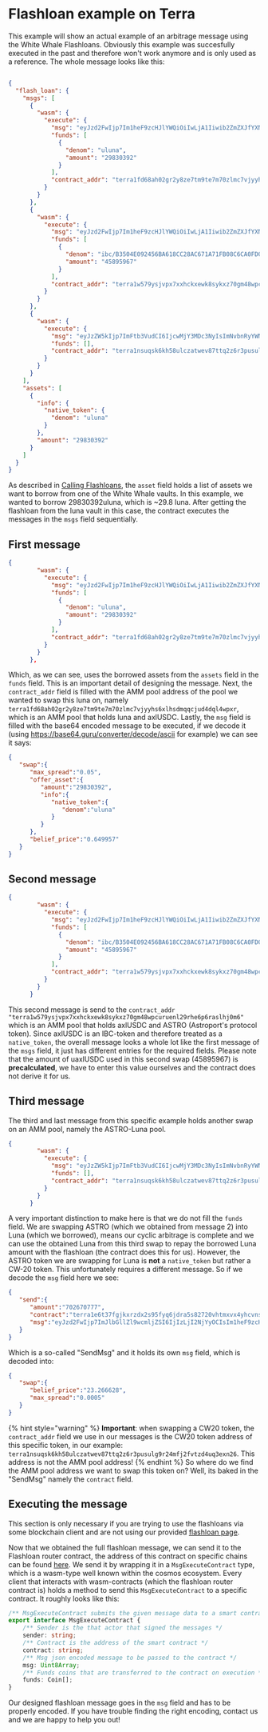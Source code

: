 # Flashloan example on Terra
This example will show an actual example of an arbitrage message using the White Whale Flashloans. Obviously this example was succesfully executed in the past and therefore won't work anymore and is only used as a reference. 
The whole message looks like this: 
```json

{
  "flash_loan": {
    "msgs": [
      {
        "wasm": {
          "execute": {
            "msg": "eyJzd2FwIjp7Im1heF9zcHJlYWQiOiIwLjA1Iiwib2ZmZXJfYXNzZXQiOnsiYW1vdW50IjoiMjk4MzAzOTIiLCJpbmZvIjp7Im5hdGl2ZV90b2tlbiI6eyJkZW5vbSI6InVsdW5hIn19fSwiYmVsaWVmX3ByaWNlIjoiMC42NDk5NTcifX0=",
            "funds": [
              {
                "denom": "uluna",
                "amount": "29830392"
              }
            ],
            "contract_addr": "terra1fd68ah02gr2y8ze7tm9te7m70zlmc7vjyyhs6xlhsdmqqcjud4dql4wpxr"
          }
        }
      },
      {
        "wasm": {
          "execute": {
            "msg": "eyJzd2FwIjp7Im1heF9zcHJlYWQiOiIwLjA1Iiwib2ZmZXJfYXNzZXQiOnsiYW1vdW50IjoiNDU4OTU5NjciLCJpbmZvIjp7Im5hdGl2ZV90b2tlbiI6eyJkZW5vbSI6ImliYy9CMzUwNEUwOTI0NTZCQTYxOENDMjhBQzY3MUE3MUZCMDhDNkNBMEZEMEJFN0M4QTVCNUEzRTJERDkzM0NDOUU0In19fSwiYmVsaWVmX3ByaWNlIjoiMC4wNjUzMTYifX0=",
            "funds": [
              {
                "denom": "ibc/B3504E092456BA618CC28AC671A71FB08C6CA0FD0BE7C8A5B5A3E2DD933CC9E4",
                "amount": "45895967"
              }
            ],
            "contract_addr": "terra1w579ysjvpx7xxhckxewk8sykxz70gm48wpcuruenl29rhe6p6raslhj0m6"
          }
        }
      },
      {
        "wasm": {
          "execute": {
            "msg": "eyJzZW5kIjp7ImFtb3VudCI6IjcwMjY3MDc3NyIsImNvbnRyYWN0IjoidGVycmExZTZ0MzdmZ2preHJ6ZHgyczk1ZnlxNmpkcmE1czgyNzIwdmh0bXh2eDR5aGN2bnNyZXk0c3NtcnlhNiIsIm1zZyI6ImV5SnpkMkZ3SWpwN0ltSmxiR2xsWmw5d2NtbGpaU0k2SWpJekxqSTJOall5T0NJc0ltMWhlRjl6Y0hKbFlXUWlPaUl3TGpBd01EVWlmWDA9In19",
            "funds": [],
            "contract_addr": "terra1nsuqsk6kh58ulczatwev87ttq2z6r3pusulg9r24mfj2fvtzd4uq3exn26"
          }
        }
      }
    ],
    "assets": [
      {
        "info": {
          "native_token": {
            "denom": "uluna"
          }
        },
        "amount": "29830392"
      }
    ]
  }
}
```
As described in [Calling Flashloans](/client-docs//flashloan.md), the `asset` field holds a list of assets we want to borrow from one of the White Whale vaults. In this example, we wanted to borrow 29830392uluna, which is ~29.8 luna. 
After getting the flashloan from the luna vault in this case, the contract executes the messages in the `msgs` field sequentially. 

## First message
```json
{
        "wasm": {
          "execute": {
            "msg": "eyJzd2FwIjp7Im1heF9zcHJlYWQiOiIwLjA1Iiwib2ZmZXJfYXNzZXQiOnsiYW1vdW50IjoiMjk4MzAzOTIiLCJpbmZvIjp7Im5hdGl2ZV90b2tlbiI6eyJkZW5vbSI6InVsdW5hIn19fSwiYmVsaWVmX3ByaWNlIjoiMC42NDk5NTcifX0=",
            "funds": [
              {
                "denom": "uluna",
                "amount": "29830392"
              }
            ],
            "contract_addr": "terra1fd68ah02gr2y8ze7tm9te7m70zlmc7vjyyhs6xlhsdmqqcjud4dql4wpxr"
          }
        }
      },
```
Which, as we can see, uses the borrowed assets from the `assets` field in the `funds` field. This is an important detail of designing the message. Next, the `contract_addr` field is filled with the AMM pool address of the pool we wanted to swap this luna on, namely `terra1fd68ah02gr2y8ze7tm9te7m70zlmc7vjyyhs6xlhsdmqqcjud4dql4wpxr`, which is an AMM pool that holds luna and axlUSDC. Lastly, the `msg` field is filled with the base64 encoded message to be executed, if we decode it (using https://base64.guru/converter/decode/ascii for example) we can see it says: 
```json
{
   "swap":{
      "max_spread":"0.05",
      "offer_asset":{
         "amount":"29830392",
         "info":{
            "native_token":{
               "denom":"uluna"
            }
         }
      },
      "belief_price":"0.649957"
   }
}
```
## Second message
```json
{
        "wasm": {
          "execute": {
            "msg": "eyJzd2FwIjp7Im1heF9zcHJlYWQiOiIwLjA1Iiwib2ZmZXJfYXNzZXQiOnsiYW1vdW50IjoiNDU4OTU5NjciLCJpbmZvIjp7Im5hdGl2ZV90b2tlbiI6eyJkZW5vbSI6ImliYy9CMzUwNEUwOTI0NTZCQTYxOENDMjhBQzY3MUE3MUZCMDhDNkNBMEZEMEJFN0M4QTVCNUEzRTJERDkzM0NDOUU0In19fSwiYmVsaWVmX3ByaWNlIjoiMC4wNjUzMTYifX0=",
            "funds": [
              {
                "denom": "ibc/B3504E092456BA618CC28AC671A71FB08C6CA0FD0BE7C8A5B5A3E2DD933CC9E4",
                "amount": "45895967"
              }
            ],
            "contract_addr": "terra1w579ysjvpx7xxhckxewk8sykxz70gm48wpcuruenl29rhe6p6raslhj0m6"
          }
        }
      }
```
This second message is send to the `contract_addr` `"terra1w579ysjvpx7xxhckxewk8sykxz70gm48wpcuruenl29rhe6p6raslhj0m6"` which is an AMM pool that holds axlUSDC and ASTRO (Astroport's protocol token). Since axlUSDC is an IBC-token and therefore treated as a `native_token`, the overall message looks a whole lot like the first message of the `msgs` field, it just has different entries for the required fields. Please note that the amount of uaxlUSDC used in this second swap (45895967) is **precalculated**, we have to enter this value ourselves and the contract does not derive it for us. 

## Third message
The third and last message from this specific example holds another swap on an AMM pool, namely the ASTRO-Luna pool. 
```json
{
        "wasm": {
          "execute": {
            "msg": "eyJzZW5kIjp7ImFtb3VudCI6IjcwMjY3MDc3NyIsImNvbnRyYWN0IjoidGVycmExZTZ0MzdmZ2preHJ6ZHgyczk1ZnlxNmpkcmE1czgyNzIwdmh0bXh2eDR5aGN2bnNyZXk0c3NtcnlhNiIsIm1zZyI6ImV5SnpkMkZ3SWpwN0ltSmxiR2xsWmw5d2NtbGpaU0k2SWpJekxqSTJOall5T0NJc0ltMWhlRjl6Y0hKbFlXUWlPaUl3TGpBd01EVWlmWDA9In19",
            "funds": [],
            "contract_addr": "terra1nsuqsk6kh58ulczatwev87ttq2z6r3pusulg9r24mfj2fvtzd4uq3exn26"
          }
        }
      }
```
A very important distinction to make here is that we do not fill the `funds` field. We are swapping ASTRO (which we obtained from message 2) into Luna (which we borrowed), means our cyclic arbitrage is complete and we can use the obtained Luna from this third swap to repay the borrowed Luna amount with the flashloan (the contract does this for us). However, the ASTRO token we are swapping for Luna is **not** a `native_token` but rather a CW-20 token. This unfortunately requires a different message. So if we decode the `msg` field here we see: 
```json
{
   "send":{
      "amount":"702670777",
      "contract":"terra1e6t37fgjkxrzdx2s95fyq6jdra5s82720vhtmxvx4yhcvnsrey4ssmrya6",
      "msg":"eyJzd2FwIjp7ImJlbGllZl9wcmljZSI6IjIzLjI2NjYyOCIsIm1heF9zcHJlYWQiOiIwLjAwMDUifX0="
   }
}
``` 
Which is a so-called "SendMsg" and it holds its own `msg` field, which is decoded into: 
```json
{
   "swap":{
      "belief_price":"23.266628",
      "max_spread":"0.0005"
   }
}
```
{% hint style="warning" %}
**Important**: when swapping a CW20 token, the `contract_addr` field we use in our messages is the CW20 token address of this specific token, in our example: `terra1nsuqsk6kh58ulczatwev87ttq2z6r3pusulg9r24mfj2fvtzd4uq3exn26`. This address is not the AMM pool address!
{% endhint %}
So where do we find the AMM pool address we want to swap this token on? Well, its baked in the "SendMsg" namely the `contract` field. 

## Executing the message
This section is only necessary if you are trying to use the flashloans via some blockchain client  and are not using our provided [flashloan page](https://app.whitewhale.money/flashloan).


Now that we obtained the full flashloan message, we can send it to the Flashloan router contract, the address of this contract on specific chains can be found [here](/smart-contracts//deployments/). 
We send it by wrapping it in a `MsgExecuteContract` type, which is a wasm-type well known within the cosmos ecosystem. Every client that interacts with wasm-contracts (which the flashloan router contract is) holds a method to send this `MsgExecuteContract` to a specific contract. 
It roughly looks like this: 
```typescript
/** MsgExecuteContract submits the given message data to a smart contract */
export interface MsgExecuteContract {
    /** Sender is the that actor that signed the messages */
    sender: string;
    /** Contract is the address of the smart contract */
    contract: string;
    /** Msg json encoded message to be passed to the contract */
    msg: Uint8Array;
    /** Funds coins that are transferred to the contract on execution */
    funds: Coin[];
}
```
Our designed flashloan message goes in the `msg` field and has to be properly encoded. If you have trouble finding the right encoding, contact us and we are happy to help you out!